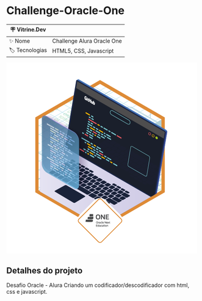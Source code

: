 # Challenge-Oracle-One

| :placard: Vitrine.Dev |     |
| -------------  | --- |
| :sparkles: Nome        | Challenge Alura Oracle One
| :label: Tecnologias | HTML5, CSS, Javascript

<!-- Inserir imagem com a #vitrinedev ao final do link -->
![](https://raw.githubusercontent.com/jonathanimolesi/Challenge-Oracle-One/main/cms_files_10224_1671211139Prancheta_3.png#vitrinedev)

## Detalhes do projeto

Desafio Oracle - Alura Criando um codificador/descodificador com html, css e javascript.
